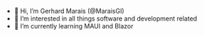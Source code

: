 - 👋 Hi, I’m Gerhard Marais (@MaraisGI)
- 👀 I’m interested in all things software and development related
- 🌱 I’m currently learning MAUI and Blazor

<!---
MaraisGI/MaraisGI is a ✨ special ✨ repository because its `README.md` (this file) appears on your GitHub profile.
You can click the Preview link to take a look at your changes.
--->
